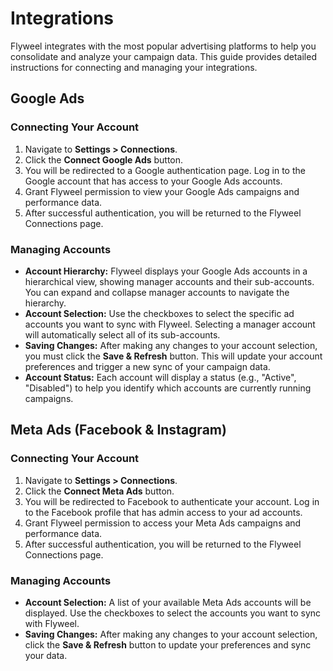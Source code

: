 # Integrations

Flyweel integrates with the most popular advertising platforms to help you consolidate and analyze your campaign data. This guide provides detailed instructions for connecting and managing your integrations.

## Google Ads

### Connecting Your Account

1.  Navigate to **Settings > Connections**.
2.  Click the **Connect Google Ads** button.
3.  You will be redirected to a Google authentication page. Log in to the Google account that has access to your Google Ads accounts.
4.  Grant Flyweel permission to view your Google Ads campaigns and performance data.
5.  After successful authentication, you will be returned to the Flyweel Connections page.

### Managing Accounts

-   **Account Hierarchy:** Flyweel displays your Google Ads accounts in a hierarchical view, showing manager accounts and their sub-accounts. You can expand and collapse manager accounts to navigate the hierarchy.
-   **Account Selection:** Use the checkboxes to select the specific ad accounts you want to sync with Flyweel. Selecting a manager account will automatically select all of its sub-accounts.
-   **Saving Changes:** After making any changes to your account selection, you must click the **Save & Refresh** button. This will update your account preferences and trigger a new sync of your campaign data.
-   **Account Status:** Each account will display a status (e.g., "Active", "Disabled") to help you identify which accounts are currently running campaigns.

## Meta Ads (Facebook & Instagram)

### Connecting Your Account

1.  Navigate to **Settings > Connections**.
2.  Click the **Connect Meta Ads** button.
3.  You will be redirected to Facebook to authenticate your account. Log in to the Facebook profile that has admin access to your ad accounts.
4.  Grant Flyweel permission to access your Meta Ads campaigns and performance data.
5.  After successful authentication, you will be returned to the Flyweel Connections page.

### Managing Accounts

-   **Account Selection:** A list of your available Meta Ads accounts will be displayed. Use the checkboxes to select the accounts you want to sync with Flyweel.
-   **Saving Changes:** After making any changes to your account selection, click the **Save & Refresh** button to update your preferences and sync your data.
